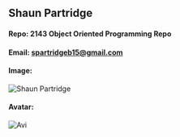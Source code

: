 ## Shaun Partridge
#### Repo: 2143 Object Oriented Programming Repo
#### Email: spartridgeb15@gmail.com
#### Image: 
![Shaun Partridge](https://user-images.githubusercontent.com/47838616/72854030-bcd46680-3c78-11ea-83ef-ab426ceb86e7.jpg)
#### Avatar:
![Avi](https://ca.slack-edge.com/TBMBG710S-UMC8FU0HH-c91ddb91e2d8-512)
